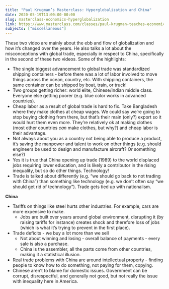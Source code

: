 ```yaml
---
title: "Paul Krugman’s Masterclass: Hyperglobalization and China"
date: 2020-05-19T13:00:00-00:00
slug: masterclass-economics-hyperglobalization
link: https://www.masterclass.com/classes/paul-krugman-teaches-economics-and-society
subjects: ["miscellaneous"]
---
```


These two video are mainly about the ebb and flow of globalization and how it’s changed over the years. He also talks a lot about the misconceptions with global trade, especially in respect to China, specifically in the second of these two videos. Some of the highlights:

* The single biggest advancement to global trade was standardized shipping containers - before there was a lot of labor involved to move things across the ocean, country, etc. With shipping containers, the same container can be shipped by boat, train, or truck!
* Two groups getting richer: world elite, Chinese/Indian middle class. Everyone else getting poorer (e.g. blue color works in advanced countries).
* Cheap labor as a result of global trade is hard to fix. Take Bangladesh where they make clothes at cheap wages. We could say we’re going to stop buying clothing from there, but that’s their main (only?) export so it would hurt them even more. They’re relatively ok at making clothes (most other countries _can_ make clothes, but why?) and cheap labor is their advantage.
* Not always about you as a country not being able to produce a product, it’s saving the manpower and talent to work on other things (e.g. should engineers be used to design and manufacture aircraft? Or something else?)
* Yes it is true that China opening up trade (1989) to the world displaced jobs requiring lower education, and is likely a contributor in the rising inequality, but so do other things. Technology!
* Trade is talked about differently (e.g. “we should go back to not trading with China”) than something like technology (e.g. we don’t often say “we should get rid of technology”). Trade gets tied up with nationalism.

**China**

* Tariffs on things like steel hurts other industries. For example, cars are more expensive to make.
    * Jobs are built over years around global environment, disrupting it (by raising tariffs for instance) creates shock and therefore loss of jobs (which is what it’s trying to prevent in the first place).
* Trade deficits - we buy a lot more than we sell
    * Not about winning and losing - overall balance of payments - every sale is also a purchase.
    * China is the assembler, all the parts come from other countries, making it a statistical illusion.
* Real trade problems with China are around intellectual property - finding people to know how to do something, not paying for them, copying.
* Chinese aren’t to blame for domestic issues. Government can be corrupt, disrespectful, and generally not good, but not really the issue with inequality here in America.